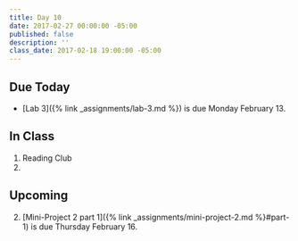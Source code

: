 ```yaml
---
title: Day 10
date: 2017-02-27 00:00:00 -05:00
published: false
description: ''
class_date: 2017-02-18 19:00:00 -05:00
---
```


## Due Today

* [Lab 3]({% link _assignments/lab-3.md %}) is due Monday February 13.

## In Class

1. Reading Club
2.


## Upcoming

2. [Mini-Project 2 part 1]({% link _assignments/mini-project-2.md %}#part-1) is due Thursday February 16.
